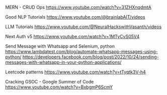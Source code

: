 MERN - CRUD Ops
https://www.youtube.com/watch?v=31ZHXnqdmtA

Good NLP Tutorials
https://www.youtube.com/@brainlabAIT/videos

LLM Tutorials
https://www.youtube.com/@NeuralHackswithVasanth/videos

Next Auth v5
https://www.youtube.com/watch?v=1MTyCvS05V4

Send Message with Whatsapp and Selenium, python
https://www.lambdatest.com/blog/automate-whatsapp-messages-using-python/
https://developers.facebook.com/blog/post/2022/10/24/sending-messages-with-whatsapp-in-your-python-applications/

Leetcode patterns
https://www.youtube.com/watch?v=tTyqtk3V-h4

Cracking GSOC - Google Summer of Code
https://www.youtube.com/watch?v=BxbgmP6ScmY

